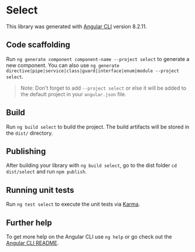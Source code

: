 # Select

This library was generated with [Angular CLI](https://github.com/angular/angular-cli) version 8.2.11.

## Code scaffolding

Run `ng generate component component-name --project select` to generate a new component. You can also use `ng generate directive|pipe|service|class|guard|interface|enum|module --project select`.
> Note: Don't forget to add `--project select` or else it will be added to the default project in your `angular.json` file. 

## Build

Run `ng build select` to build the project. The build artifacts will be stored in the `dist/` directory.

## Publishing

After building your library with `ng build select`, go to the dist folder `cd dist/select` and run `npm publish`.

## Running unit tests

Run `ng test select` to execute the unit tests via [Karma](https://karma-runner.github.io).

## Further help

To get more help on the Angular CLI use `ng help` or go check out the [Angular CLI README](https://github.com/angular/angular-cli/blob/master/README.md).
